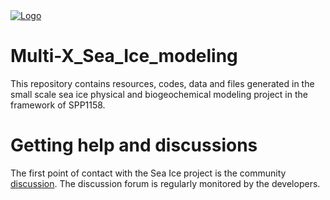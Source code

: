 <div class="column" style="display: inline-block;">
  <a href="https://github.com/Raghav2197/Multi-X_Sea_Ice_modeling">
    <img src="images/Project_logo.png" alt="Logo">
  </a>
</div>

# Multi-X_Sea_Ice_modeling
This repository contains resources, codes, data and files generated in the small scale sea ice physical and biogeochemical modeling project in the framework of SPP1158.

# Getting help and discussions
The first point of contact with the Sea Ice project is the community <a href="https://github.com/Raghav2197/Multi-X_Sea_Ice_modeling/discussions">discussion</a>. The discussion forum is regularly monitored by the developers.
